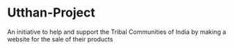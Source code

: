 # Utthan-Project
An initiative to help and support the Tribal Communities of India by making a website for the sale of their products
